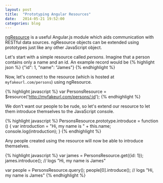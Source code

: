 ```yaml
---
layout: post
title:  "Prototyping Angular Resources"
date:   2014-05-21 19:52:00
categories: blog
---
```

[ngResource](https://docs.angularjs.org/api/ngResource/service/$resource) is a useful Angular.js module which aids communication with RESTful data sources.  ngResource objects can be extended using prototypes just like any other JavaScript object.

Let's start with a simple resource called _persons_.  Imagine that a person contains only a name and an id. An example record would be 
{% highlight json %}
{"id": 1, "name": "James"}
{% endhighlight %}

Now, let's connect to the resource (which is hosted at `myfakeurl.com/persons`) using ngResource.

{% highlight javascript %}
var PersonsResource = $resource('http://myfakeurl.com/persons/:id');
{% endhighlight %}

We don't want our people to be rude, so let's extend our resource to let them introduce themselves to the JavaScript console.

{% highlight javascript %}
PersonsResource.prototype.introduce = function () {
  var introduction = "Hi, my name is " + this.name;
  console.log(introduction);
}
{% endhighlight %}

Any people created using the resource will now be able to introduce themselves.

{% highlight javascript %}
var james = PersonsResource.get({id: 1});
james.introduce(); // logs "Hi, my name is James"

var people = PersonsResource.query();
people[0].introduce(); // logs "Hi, my name is James"
{% endhighlight %}

